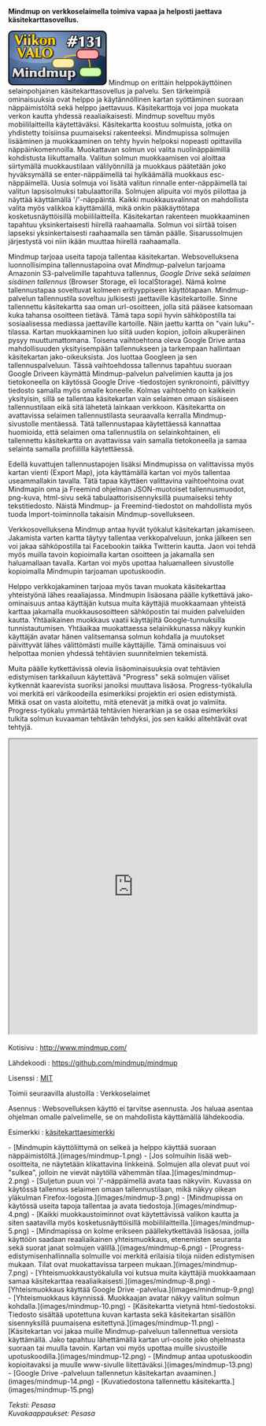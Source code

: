 <!--
Title: Mindmup
Week: 3x27
Number: 131
Date: 2013/06/30
Pageimage: valo131-mindmup.png
Tags: Verkkoselaimet,Toimisto,Opiskelu,Opetus
-->

**Mindmup on verkkoselaimella toimiva vapaa ja helposti jaettava
käsitekarttasovellus.**

![](images/valo131-mindmup.png "fig:valo131-mindmup.png") Mindmup on erittäin
helppokäyttöinen selainpohjainen käsitekarttasovellus ja palvelu. Sen
tärkeimpiä ominaisuuksia ovat helppo ja käytännöllinen kartan
syöttäminen suoraan näppäimistöltä sekä helppo jaettavuus.
Käsitekarttoja voi jopa muokata verkon kautta yhdessä reaaliaikaisesti.
Mindmup soveltuu myös mobiililaitteilla käytettäväksi. Käsitekartta
koostuu solmuista, jotka on yhdistetty toisiinsa puumaiseksi
rakenteeksi. Mindmupissa solmujen lisääminen ja muokkaaminen on tehty
hyvin helpoksi nopeasti opittavilla näppäinkomennoilla. Muokattavan
solmun voi valita nuolinäppäimillä kohdistusta liikuttamalla. Valitun
solmun muokkaamisen voi aloittaa siirtymällä muokkaustilaan
välilyönnillä ja muokkaus päätetään joko hyväksymällä se
enter-näppäimellä tai hylkäämällä muokkaus esc-näppäimellä. Uusia
solmuja voi lisätä valitun rinnalle enter-näppäimellä tai valitun
lapsisolmuksi tabulaattorilla. Solmujen alipuita voi myös piilottaa ja
näyttää käyttämällä '/'-näppäintä. Kaikki muokkausvalinnat on
mahdollista valita myös valikkoa käyttämällä, mikä onkin pääkäyttötapa
kosketusnäyttöisillä mobiililaitteilla. Käsitekartan rakenteen
muokkaaminen tapahtuu yksinkertaisesti hiirellä raahaamalla. Solmun voi
siirtää toisen lapseksi yksinkertaisesti raahaamalla sen tämän päälle.
Sisarussolmujen järjestystä voi niin ikään muuttaa hiirellä raahaamalla.

Mindmup tarjoaa useita tapoja tallentaa käsitekartan. Websovelluksena
luonnollisimpina tallennustapoina ovat *Mindmup*-palvelun tarjoama
Amazonin S3-palvelimille tapahtuva tallennus, *Google Drive* sekä
*selaimen sisäinen tallennus* (Browser Storage, eli localStorage). Nämä
kolme tallennustapaa soveltuvat kolmeen erityyppiseen käyttötapaan.
Mindmup-palvelun tallennustila soveltuu julkisesti jaettaville
käsitekartoille. Sinne tallennettu käsitekartta saa oman url-osoitteen,
jolla sitä pääsee katsomaan kuka tahansa osoitteen tietävä. Tämä tapa
sopii hyvin sähköpostilla tai sosiaalisessa mediassa jaettaville
kartoille. Näin jaettu kartta on "vain luku"-tilassa. Kartan
muokkaaminen luo siitä uuden kopion, jolloin alkuperäinen pysyy
muuttumattomana. Toisena vaihtoehtona oleva Google Drive antaa
mahdollisuuden yksityisempään tallennukseen ja tarkempaan hallintaan
käsitekartan jako-oikeuksista. Jos luottaa Googleen ja sen
tallennuspalveluun. Tässä vaihtoehdossa tallennus tapahtuu suoraan
Google Driveen käymättä Mindmup-palvelun palvelimien kautta ja jos
tietokoneella on käytössä Google Drive -tiedostojen synkronointi,
päivittyy tiedosto samalla myös omalle koneelle. Kolmas vaihtoehto on
kaikkein yksityisin, sillä se tallentaa käsitekartan vain selaimen omaan
sisäiseen tallennustilaan eikä sitä lähetetä lainkaan verkkoon.
Käsitekartta on avattavissa selaimen tallennustilasta seuraavalla
kerralla Mindmup-sivustolle mentäessä. Tätä tallennustapaa käytettäessä
kannattaa huomioida, että selaimen oma tallennustila on selainkohtainen,
eli tallennettu käsitekartta on avattavissa vain samalla tietokoneella
ja samaa selainta samalla profiililla käytettäessä.

Edellä kuvattujen tallennustapojen lisäksi Mindmupissa on valittavissa
myös kartan vienti (Export Map), jota käyttämällä kartan voi myös
tallentaa useammallakin tavalla. Tätä tapaa käyttäen valittavina
vaihtoehtoina ovat Mindmapin oma ja Freemind ohjelman JSON-muotoiset
tallennusmuodot, png-kuva, html-sivu sekä tabulaattorisisennyksillä
puumaiseksi tehty tekstitiedosto. Näistä Mindmup- ja Freemind-tiedostot
on mahdollista myös tuoda Import-toiminnolla takaisin
Mindmup-sovellukseen.

Verkkosovelluksena Mindmup antaa hyvät työkalut käsitekartan jakamiseen.
Jakamista varten kartta täytyy tallentaa verkkopalveluun, jonka jälkeen
sen voi jakaa sähköpostilla tai Facebookin taikka Twitterin kautta. Jaon
voi tehdä myös muilla tavoin kopioimalla kartan osoitteen ja jakamalla
sen haluamallaan tavalla. Kartan voi myös upottaa haluamalleen
sivustolle kopioimalla Mindmupin tarjoaman upotuskoodin.

Helppo verkkojakaminen tarjoaa myös tavan muokata käsitekarttaa
yhteistyönä lähes reaaliajassa. Mindmupin lisäosana päälle kytkettävä
jako-ominaisuus antaa käyttäjän kutsua muita käyttäjiä muokkaamaan
yhteistä karttaa jakamalla muokkausosoitteen sähköpostin tai muiden
palveluiden kautta. Yhtäaikainen muokkaus vaatii käyttäjiltä
Google-tunnuksilla tunnistautumisen. Yhtäaikaa muokattaessa
selainikkunassa näkyy kunkin käyttäjän avatar hänen valitsemansa solmun
kohdalla ja muutokset päivittyvät lähes välittömästi muille käyttäjille.
Tämä ominaisuus voi helpottaa monien yhdessä tehtävien suunnitelmien
tekemistä.

Muita päälle kytkettävissä olevia lisäominaisuuksia ovat tehtävien
edistymisen tarkkailuun käytettävä "Progress" sekä solmujen väliset
kytkennät kaarevista suoriksi janoiksi muuttava lisäosa.
Progress-työkalulla voi merkitä eri värikoodeilla esimerkiksi projektin
eri osien edistymistä. Mitkä osat on vasta aloitettu, mitä etenevät ja
mitkä ovat jo valmiita. Progress-työkalu ymmärtää tehtävien hierarkian
ja se osaa esimerkiksi tulkita solmun kuvaaman tehtävän tehdyksi, jos
sen kaikki alitehtävät ovat tehtyjä.

<iframe width="100%" height="600px" src="https://atlas.mindmup.com/2015/04/8eb87ff0cdb50132c375767d78585cd9/viikon_valo/index.html"></iframe>

Kotisivu
:   <http://www.mindmup.com/>

Lähdekoodi
:   <https://github.com/mindmup/mindmup>

Lisenssi
:   [MIT](MIT)

Toimii seuraavilla alustoilla
:   Verkkoselaimet

Asennus
:   Websovelluksen käyttö ei tarvitse asennusta. Jos haluaa asentaa
    ohjelman omalle palvelimelle, se on mahdollista käyttämällä
    lähdekoodia.

Esimerkki
:   [käsitekarttaesimerkki](http://goo.gl/EacVs)

<div class="psgallery" markdown="1">
-   [Mindmupin käyttöliittymä on selkeä ja helppo käyttää suoraan
    näppäimistöltä.](images/mindmup-1.png)
-   [Jos solmuihin lisää web-osoitteita, ne näytetään klikattavina
    linkkeinä. Solmujen alla olevat puut voi "sulkea", jolloin ne vievät
    näytöllä vähemmän tilaa.](images/mindmup-2.png)
-   [Suljetun puun voi '/'-näppäimellä avata taas näkyviin. Kuvassa on
    käytössä tallennus selaimen omaan tallennustilaan, mikä näkyy oikean
    yläkulman Firefox-logosta.](images/mindmup-3.png)
-   [Mindmupissa on käytössä useita tapoja tallentaa ja avata
    tiedostoja.](images/mindmup-4.png)
-   [Kaikki muokkaustoiminnot ovat käytettävissä valikon kautta ja siten
    saatavilla myös kosketusnäyttöisillä
    mobiililaitteilla.](images/mindmup-5.png)
-   [Mindmapissa on kolme erikseen päällekytkettävää lisäosaa, joilla
    käyttöön saadaan reaaliaikainen yhteismuokkaus, etenemisten seuranta
    sekä suorat janat solmujen välillä.](images/mindmup-6.png)
-   [Progress-edistymisenhallinnalla solmuille voi merkitä erilaisia
    tiloja niiden edistymisen mukaan. Tilat ovat muokattavissa tarpeen
    mukaan.](images/mindmup-7.png)
-   [Yhteismuokkaustyökalulla voi kutsua muita käyttäjiä muokkaamaan
    samaa käsitekarttaa reaaliaikaisesti.](images/mindmup-8.png)
-   [Yhteismuokkaus käyttää Google Drive
    -palvelua.](images/mindmup-9.png)
-   [Yhteismuokkaus käynnissä. Muokkaajan avatar näkyy valitun solmun
    kohdalla.](images/mindmup-10.png)
-   [Käsitekartta vietynä html-tiedostoksi. Tiedosto sisältää upotettuna
    kuvan kartasta sekä käsitekartan sisällön sisennyksillä puumaisena
    esitettynä.](images/mindmup-11.png)
-   [Käsitekartan voi jakaa muille Mindmup-palveluun tallennettua
    versiota käyttämällä. Jako tapahtuu lähettämällä kartan url-osoite
    joko ohjelmasta suoraan tai muulla tavoin. Kartan voi myös upottaa
    muille sivustoille upotuskoodilla.](images/mindmup-12.png)
-   [Mindmup antaa upotuskoodin kopioitavaksi ja muulle www-sivulle
    liitettäväksi.](images/mindmup-13.png)
-   [Google Drive -palveluun tallennetun käsitekartan
    avaaminen.](images/mindmup-14.png)
-   [Kuvatiedostona tallennettu käsitekartta.](images/mindmup-15.png)
</div>

*Teksti: Pesasa* <br />
*Kuvakaappaukset: Pesasa*
